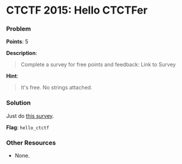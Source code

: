 # CTCTF 2015: Hello CTCTFer

### Problem

**Points**: 5

**Description**: 

> Complete a survey for free points and feedback: Link to Survey

**Hint**: 

> It's free. No strings attached.

### Solution

Just do [this survey](https://jaymo1.typeform.com/to/qvMXQx).

**Flag**: `hello_ctctf`

### Other Resources

* None.
